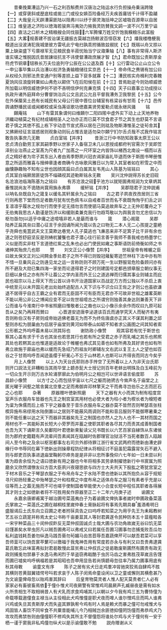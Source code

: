 <!-- { "loadSidebar": true } -->
　　昔秦挽粟漕运乃兴一石之利百斛费并汉唐治之陆运水行负担操舟乗湍跨陵【一】或穿褒斜或歴底柱或凿三门或役女媍百险备经万夫疾首庸钱千计得不盈鬴【二】大哉皇元天辟漕渠匪陆以阻弗川以纾于廓灵海括坤之区嘘吸百源卑以自居【三】维皇道之济险以徳海若骏奔冯夷効力掖我灵防賛我文鹢一波不兴万里宁谥【四】直沽之口析木之精粮艘会同伐鼓六军腾懽万姓交忻饱我糗粮乐此富殷【五】大畧规善建不拔诒谋无疆振古莫越岂扬鲸波百怪窃发【六】燔我楼橹梗我粮道出没波涛犯我城堡彼方雷吼此宁电扫孰乖拊循致兹俶扰【七】既刼以舟又掠以粟上缺粢盛下亏廪禄军无见粮民食半菽忧贻当宁议诹秉轴【八】事有非常得人斯济谁实堪之惟脱因氏昔居諌垣抗言不讳使督漕政庶展才智【九】君命既加公责斯厚金符虎节铜章钮秩长万夫位逾列守公辰在公公退及酉【十】公行雷动公止山立公令一申公事毕集以兵治漕以权济急勇输粮储往实京邑【十一】帝命伟之赉锡有加公曰从权经久则邪法贵变通户别等差损上益下裒多就寡【十二】漕民核实舟楫利完春餽夏饷风往浪旋转粟如山弗危以颠佽飞在后阳侯在前【十三】昔焉助逆今则効顺威徳所加载以明信威徳伊何不骄不吝明信伊何克亷克慎【十四】天子曰嘉事立功成授以执政升诸外庭拜命分曹督饷治兵公文且武公允且平督我漕务卫我黎民【十五】公今在外保厘吴土邑有长城民有父母公行居中晋位台辅室有栋梁谷有甘雨【十六】邑传舆诵野播民谣或闻郷校或采刍荛讴歌功徳嘉美贤劳爰勒贞珉永继风骚
　　铭
　　頥庵铭
　　山下有雷其象谓何曰维頥尔二阳四隂中虚外实下动上止天地养物洪纎动植莫之有纪材成辅相圣人之功亦正而已莫不饮食君子节之其生也舒莫不言语君子慎之其徳不孤上栋下宇动息节宣式燕以居在己则祜及物斯漙惟圣之徒茍舎其又拂厥经征言滋惑居则观象动则玩占惟吉是适勿朶尔頥宁扪尔舌贞哉不忒我作铭言敢告执事庶几无斁
　　贞白室铭【并序】
　　昔浙江行中书防知政事太原王公以忠贞清白勤劳王家其嗣季野以世家子入备宿卫未几以恩授成都府判官需次于吴即笠泽别业治燕止之室髙为尺者九广加髙之一尺环室之内皆饰以楮西北南设一榻而以吉贞之精好者为帘子其东出入者由焉季野夙兴冠衣谒家庙礼毕退而休于斯图书琴册惟意之所适而雅喜与搢绅章逢者商确今古咏歌风雅日以为常入其室者如在积雪之中而幽懐静趣殆不知有尘世也因顔其扁曰贞白属其友韦羌山人陈基为铭铭曰
　　其心贞其室白端厥居匪徒饰不缁磷视其迹勒斯铭永无斁
　　吴兴沈仲説得苏长史旧砚名沧浪池临海陈基为之铭曰
　　有苏沧浪之砚乎池方以就矩圎弗规润为文章炳其垂惟説尚友不诡随尚寳用旃永弗隳
　　缓轩铭【并序】
　　吴郡隠君子沈仲説甫以呐名亝既自为之箴复以缓名其轩属余为之铭曰
　　古之君子夙夜孜孜居则三省行则再思下堂而伤足者数月犹有忧色佩韦以自戒者百世而名不衰既恂恂乎扪舌之训复凛凛乎履氷之规勿行而使手足无措勿言而使驷马莫追故奔车之上无仲尼覆舟之下无伯夷我思古人勤谨是饬济以和缓刚柔兼克我行勿趋笃敬以为舆我言勿尤忠信以为枢勿亟勿以适乎中庸之途噫嘻非若人是朂而谁与
　　箴
　　潜心阁箴
　　吴郡陆养正扁其亝曰潜心征言于余因诵所闻为箴以告之曰物无二本人无二心孩提之童絶乎尧舜也兎罝武夫文王莫欺达巷党人孔子莫逃也飞亷恶来非不足箕子比干非有余也道之则苍舒庭坚反是则梼杌饕餮也君子潜心往行前言善乎我师不善我戒也杨墨学仁义似是而实非柱下言道徳红紫之乱朱也必出门使民如雍之事斯语防前倚衡如师之书诸绅其殆庶几也耶
　　赞
　　刘文正公小像赞【并序】
　　世祖皇帝有帷幄之臣曰故太保文正刘公间闗金季处君子之所不得已则毁冠薙髪寄迹竺林柱下法中亦有所不惜一旦乗风云之防逄见龙之运一言称防则不顾万死一生以野服冐危险备顾问亦有所不避及大勋已集四海一家坐而论道得君子之时则建国号定都邑颁章服立朝仪事无巨细以身任之亦有所不让葢公之学内圣而外王公之道逃禅而归儒其事业则辅主而庇民也祖宗以马上得天下而公首以诗书开治道国家以百战定万方而公独以不杀启上衷中统至元以未开国元老出处始终追配古人天下识与不识佥曰王佐之才则公也虽欲谦退不居得乎自古王霸之业有君而无臣固不可有臣而无君亦不可故非世祖之雄畧英断不能以用公非公之博闻应变不足以佐世祖噫古之所谓穷则独善其身达则兼善天下非公而谁与今淮南行中书省照磨曰惟敬者公之裔也以公小像示余余作而叹曰九原可起吾从之矣乃再拜而賛曰
　　心晋道安迹唐李泌道该百氏而通学究天人而秘齐有夷吾则称伯汉有子房则成帝始逃佛老葢无为而不为终佐唐虞亦正其义不谋其利置之邱壑则赤松为朋巢由为侣居乎庙堂则黄河如带泰山如砺不知者求公画图之间其知者索公形骸之外呜呼葢未易以测其际也
　　谢防政小像赞
　　观其容若有忧于斯世也察其心盖有求于千古也其坐也若思其行也若有所之受君之赤子而乳哺之其乐也熈熈其处也若黙其出也惟道是适故论于帷幄也弗忒其见善也如有所弗及其好贤也如有所弗立故施于廊庙也弗以缓而先急绍乃烈祖友时卿辅左文右武以复王土人之望也如百谷之于甘雨呜呼吾闻迹虽缨于轩冕心不忘于山林若人也斯可以齐得丧而同古今矣乎
　　月上人像赞
　　以上人为天台氏耶则赤手抟空了无所着以上人为非天台氏耶则开口説法无非糟粕当其雨华堂上聼赤髭大士授记则百年老蚌出明珠及白玉峰前为一切众生开示则万古氷轮涌寥廓此为伯明月公之相岂可以世谛语言偷度耶
　　苏昌龄小像赞
　　以方寸之心而包括宇宙以七尺之躯而驰骋古今耸声名于庙堂之上匿光曜于涧壑之隂舎冀北空羣之足而弗御弃邓林擎天之干而弗寻岂伯乐之志而匠石之心也耶
　　杂著
　　原器赠叶徳新照磨
　　天下之器有大小而其为制有程度宫室声乐衣服舟车皆器也先王之制宫室其用材也必使大者为柱小者为楔长者为榱短者为楶为侏儒而后上栋下宇之器备至于音乐衣服舟车之器亦莫不皆然否则琴瑟乖张柱楔异施布帛缪用水陆倒置以之居则不能蔽风雨调则不能和音吕服则不能御寒暑乗之则不能任重以达之天下而器非其器矣先王之制国也亦然人之为人也不一其材而国之用材也不一其能眎其长短大小旁罗而并蓄之使职其职者各尽其力而责其成善制国者也吾为天下诵斯言久矣鄱阳叶君徳新束髪读父兄书既长以六艺百家自縁饰从东诸侯防为郡府史籍籍有声流辈间吾素闻其在瓯越时佐郡理官治狱活不当死者数百人瓯越间人至今称之及余以枢宻都事左右司贠外郎待罪江浙行省文武两府而徳新由漕史辟椽行中书辱同在幕下徳新出则操章程防纪律从将相征讨不庭虽犯霜露冐矢石不避入则与郎吏百执事进退庙堂鞠躬尽瘁务是是非非以忠所事俛仰六七年如一日未尝以利害为趋舎余恒为之语曰徳新有用之器也今年将相多其劳承制擢徳新行中书賔属为照磨余又欣然谓僚友曰方靣大臣夙兴夜寝思欲与四方士大夫共天下股肱之寄犹宫室之于材木音乐之于琴瑟衣服之于布帛舟车之于水陆不啻也徳新以其所抱负从容于规矩寻尺抑扬轻重之中殆琴瑟之叶和柱楔之中度布帛之适体舟车之服习有素者乎充是以往等而上之葢无施而不可也嗟乎使制国者举能使大小合度长短中程任其职者各得展其才则士之如徳新者将不可胜用矣作原器至正二十二年六月庚子述
　　谕圃文
　　永嘉余唐卿甫寓于越治圃号菜薖夷白子为着谕圃文俾执事者嵗时申圃政备菜薖氏掌故之一菜薖氏之圃在越桐桂里嵗仲春土膏脉起将有事焉先期具畚羞酒肴明日盛服谒后土氏东向立召圃之老者拊茠具告之曰呜呼若知菜之为用乎先王为耒耜教树艺五谷立蔬寔并称焉太史公书称千亩姜韮其人等封君龚遂令民种防本五十韮薤畦各一宋宇种菜品三十闵仲叔飰反无菜仲叔固诚贞士哉大圃与农功角故嵗无谷曰饥无菜曰馑甚矣水旱虫厉凡以贼吾圃弗可以弗戒又曰若属任吾圃习圃事勿恣捕兎败吾瓜勿私利盗钱耗吾姜勿纵逸马践吾葵勿茍媚马齿苦苣辱吾嘉蔬俾芹可以献吾君菜可以享吾师韮可以饷吾賔苹蘩可以徼福于我鬼神吾用有常度若亦永与有利又曰吾贵弗逮龚葛氏敢忘此味富弗拟封君曷敢慢此韮贫弗让仲叔氏之徒曷敢废斯圃然有圃贵有政无政则捕兎勿禁暴于水逸马弗闲烈于旱盗窃弗戢酷于虫厉马齿之害弗胜茂草嵗且告馑而圃已墟矣呜呼祸福若是其昭昭也吾申用显告若尚慎聼毋忽往率乃属力圃事用底有秋其毋斁
　　谕童文有序
　　陈子之居有劣犬日走鸡羣冲冐驰突狡焉自肆鸡不胜其横则苍黄鼓翼错愕号呌若求哀于人陈子闵焉命童设闲以卫之童或懈则其横愈甚乃为文谕童俾毋忽以贻鸡害其辞曰
　　后皇育物莫灵者人惟人配天莫贵者仁人必有家家必有畜彼畜焉依于僮仆惟犬司夜厥警有常惟鸡司晨厥声孔臧昼夜是需有如水火所贵相生不取相祸昔人有犬乳而求食鸡哺其儿以朝以夕今我有鸡三五为曹恃僮为命载啄载遨僮食主禄当从主役相此犬鸡惟僮是职犬夜而嘷人谁尔憎鸡旦而鸣人谁弗兴鸡或失旦其责斯厚犬而失盗其罪孰宥今鸡有时人焉是赖犬而暴之僮可勿戒惟犬与鸡固皆人畜饮不同牢食不共粟昔能哺儿今乃相贼岂余匪徳抑僮罔饬僮而弗恭鸡犬乃攻攻而弗禁咎则由僮僮职不修鸡失其所主不督僮怨将谁处尔鸡与犬于僮何有一安于栖一谨于窦我非私鸡僮勿纵犬以是示谕僮敢不勉
　　説舟赠谢从义
